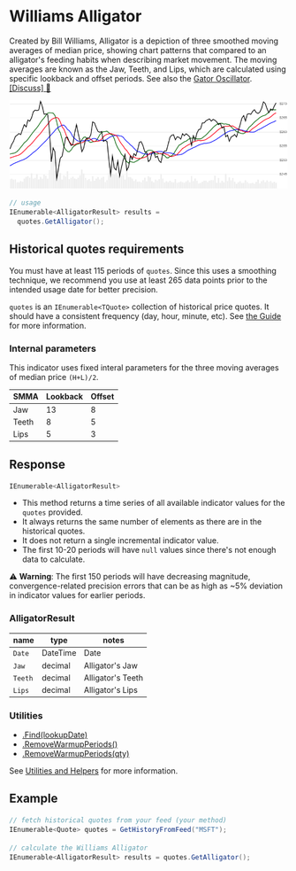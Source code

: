 # Williams Alligator

Created by Bill Williams, Alligator is a depiction of three smoothed moving averages of median price, showing chart patterns that compared to an alligator's feeding habits when describing market movement. The moving averages are known as the Jaw, Teeth, and Lips, which are calculated using specific lookback and offset periods.  See also the [Gator Oscillator](../Gator/README.md#content).
[[Discuss] :speech_balloon:](https://github.com/DaveSkender/Stock.Indicators/discussions/385 "Community discussion about this indicator")

![image](chart.png)

```csharp
// usage
IEnumerable<AlligatorResult> results =
  quotes.GetAlligator();
```

## Historical quotes requirements

You must have at least 115 periods of `quotes`. Since this uses a smoothing technique, we recommend you use at least 265 data points prior to the intended usage date for better precision.

`quotes` is an `IEnumerable<TQuote>` collection of historical price quotes.  It should have a consistent frequency (day, hour, minute, etc).  See [the Guide](../../docs/GUIDE.md#historical-quotes) for more information.

### Internal parameters

This indicator uses fixed interal parameters for the three moving averages of median price `(H+L)/2`.

| SMMA | Lookback | Offset
| -- |-- |--
| Jaw | 13 | 8
| Teeth | 8 | 5
| Lips | 5 | 3

## Response

```csharp
IEnumerable<AlligatorResult>
```

- This method returns a time series of all available indicator values for the `quotes` provided.
- It always returns the same number of elements as there are in the historical quotes.
- It does not return a single incremental indicator value.
- The first 10-20 periods will have `null` values since there's not enough data to calculate.

:warning: **Warning**: The first 150 periods will have decreasing magnitude, convergence-related precision errors that can be as high as ~5% deviation in indicator values for earlier periods.

### AlligatorResult

| name | type | notes
| -- |-- |--
| `Date` | DateTime | Date
| `Jaw` | decimal | Alligator's Jaw
| `Teeth` | decimal | Alligator's Teeth
| `Lips` | decimal | Alligator's Lips

### Utilities

- [.Find(lookupDate)](../../docs/UTILITIES.md#find-indicator-result-by-date)
- [.RemoveWarmupPeriods()](../../docs/UTILITIES.md#remove-warmup-periods)
- [.RemoveWarmupPeriods(qty)](../../docs/UTILITIES.md#remove-warmup-periods)

See [Utilities and Helpers](../../docs/UTILITIES.md#content) for more information.

## Example

```csharp
// fetch historical quotes from your feed (your method)
IEnumerable<Quote> quotes = GetHistoryFromFeed("MSFT");

// calculate the Williams Alligator
IEnumerable<AlligatorResult> results = quotes.GetAlligator();
```
